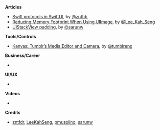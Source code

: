 
**Articles**

* [Swift protocols in SwiftUI](https://fivestars.blog/swiftui/swift-protocols.html), by [@zntfdr](https://twitter.com/zntfdr)
* [Reducing Memory Footprint When Using UIImage](https://swiftsenpai.com/development/reduce-uiimage-memory-footprint/), by [@Lee_Kah_Seng](https://twitter.com/Lee_Kah_Seng)
* [UIStackView padding](https://sarunw.com/posts/uistackview-padding/), by [@sarunw](https://twitter.com/sarunw)

**Tools/Controls**

* [Kanvas: Tumblr’s Media Editor and Camera](https://github.com/tumblr/kanvas-ios), by [@tumblreng](https://twitter.com/tumblreng)

**Business/Career**

* 

**UI/UX**

* 

**Videos**

* 

**Credits**

* [zntfdr](https://github.com/zntfdr), [LeeKahSeng](https://github.com/LeeKahSeng), [pmusolino](https://github.com/pmusolino), [sarunw](https://github.com/sarunw)
